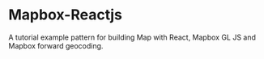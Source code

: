 # Mapbox-Reactjs

A tutorial example pattern for building Map with React, Mapbox GL JS and Mapbox forward geocoding.
